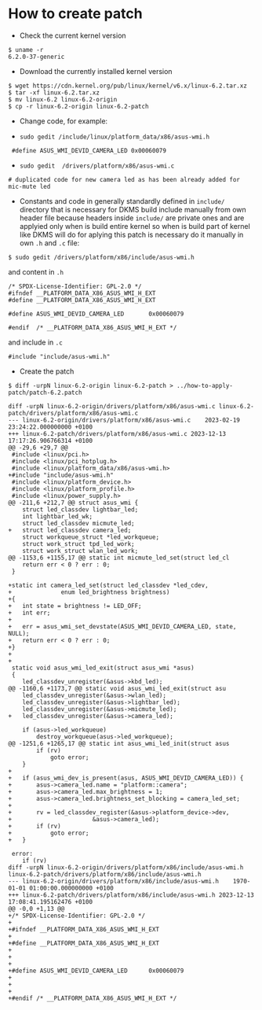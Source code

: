 # How to create patch

- Check the current kernel version

```
$ uname -r
6.2.0-37-generic
```

- Download the currently installed kernel version

```
$ wget https://cdn.kernel.org/pub/linux/kernel/v6.x/linux-6.2.tar.xz
$ tar -xf linux-6.2.tar.xz
$ mv linux-6.2 linux-6.2-origin
$ cp -r linux-6.2-origin linux-6.2-patch
```

- Change code, for example:

 - `sudo gedit /include/linux/platform_data/x86/asus-wmi.h`
```
 #define ASUS_WMI_DEVID_CAMERA_LED 0x00060079
```

 - `sudo gedit  /drivers/platform/x86/asus-wmi.c`

```
# duplicated code for new camera led as has been already added for mic-mute led
```

- Constants and code in generally standardly defined in `include/` directory that is necessary for DKMS build include manually from own header file because headers inside `include/` are private ones and are applyied only when is build entire kernel so when is build part of kernel like DKMS will do for aplying this patch is necessary do it manually in own `.h` and `.c` file:

```
$ sudo gedit /drivers/platform/x86/include/asus-wmi.h
```

and content in `.h`

```
/* SPDX-License-Identifier: GPL-2.0 */
#ifndef __PLATFORM_DATA_X86_ASUS_WMI_H_EXT
#define __PLATFORM_DATA_X86_ASUS_WMI_H_EXT

#define ASUS_WMI_DEVID_CAMERA_LED		0x00060079

#endif	/* __PLATFORM_DATA_X86_ASUS_WMI_H_EXT */
```

and include in `.c`

```
#include "include/asus-wmi.h"
```

- Create the patch

```
$ diff -urpN linux-6.2-origin linux-6.2-patch > ../how-to-apply-patch/patch-6.2.patch
```

```
diff -urpN linux-6.2-origin/drivers/platform/x86/asus-wmi.c linux-6.2-patch/drivers/platform/x86/asus-wmi.c
--- linux-6.2-origin/drivers/platform/x86/asus-wmi.c	2023-02-19 23:24:22.000000000 +0100
+++ linux-6.2-patch/drivers/platform/x86/asus-wmi.c	2023-12-13 17:17:26.906766314 +0100
@@ -29,6 +29,7 @@
 #include <linux/pci.h>
 #include <linux/pci_hotplug.h>
 #include <linux/platform_data/x86/asus-wmi.h>
+#include "include/asus-wmi.h"
 #include <linux/platform_device.h>
 #include <linux/platform_profile.h>
 #include <linux/power_supply.h>
@@ -211,6 +212,7 @@ struct asus_wmi {
 	struct led_classdev lightbar_led;
 	int lightbar_led_wk;
 	struct led_classdev micmute_led;
+	struct led_classdev camera_led;
 	struct workqueue_struct *led_workqueue;
 	struct work_struct tpd_led_work;
 	struct work_struct wlan_led_work;
@@ -1153,6 +1155,17 @@ static int micmute_led_set(struct led_cl
 	return err < 0 ? err : 0;
 }
 
+static int camera_led_set(struct led_classdev *led_cdev,
+			   enum led_brightness brightness)
+{
+	int state = brightness != LED_OFF;
+	int err;
+
+	err = asus_wmi_set_devstate(ASUS_WMI_DEVID_CAMERA_LED, state, NULL);
+	return err < 0 ? err : 0;
+}
+
+
 static void asus_wmi_led_exit(struct asus_wmi *asus)
 {
 	led_classdev_unregister(&asus->kbd_led);
@@ -1160,6 +1173,7 @@ static void asus_wmi_led_exit(struct asu
 	led_classdev_unregister(&asus->wlan_led);
 	led_classdev_unregister(&asus->lightbar_led);
 	led_classdev_unregister(&asus->micmute_led);
+	led_classdev_unregister(&asus->camera_led);
 
 	if (asus->led_workqueue)
 		destroy_workqueue(asus->led_workqueue);
@@ -1251,6 +1265,17 @@ static int asus_wmi_led_init(struct asus
 		if (rv)
 			goto error;
 	}
+
+	if (asus_wmi_dev_is_present(asus, ASUS_WMI_DEVID_CAMERA_LED)) {
+		asus->camera_led.name = "platform::camera";
+		asus->camera_led.max_brightness = 1;
+		asus->camera_led.brightness_set_blocking = camera_led_set;
+
+		rv = led_classdev_register(&asus->platform_device->dev,
+						&asus->camera_led);
+		if (rv)
+			goto error;
+	}
 
 error:
 	if (rv)
diff -urpN linux-6.2-origin/drivers/platform/x86/include/asus-wmi.h linux-6.2-patch/drivers/platform/x86/include/asus-wmi.h
--- linux-6.2-origin/drivers/platform/x86/include/asus-wmi.h	1970-01-01 01:00:00.000000000 +0100
+++ linux-6.2-patch/drivers/platform/x86/include/asus-wmi.h	2023-12-13 17:08:41.195162476 +0100
@@ -0,0 +1,13 @@
+/* SPDX-License-Identifier: GPL-2.0 */
+
+#ifndef __PLATFORM_DATA_X86_ASUS_WMI_H_EXT
+
+#define __PLATFORM_DATA_X86_ASUS_WMI_H_EXT
+
+
+
+#define ASUS_WMI_DEVID_CAMERA_LED		0x00060079
+
+
+
+#endif	/* __PLATFORM_DATA_X86_ASUS_WMI_H_EXT */
```

